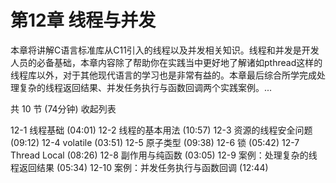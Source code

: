 # 第12章 线程与并发
本章将讲解C语言标准库从C11引入的线程以及并发相关知识。线程和并发是开发人员的必备基础，本章内容除了帮助你在实践当中更好地了解诸如pthread这样的线程库以外，对于其他现代语言的学习也是非常有益的。本章最后综合所学完成处理复杂的线程返回结果、并发任务执行与函数回调两个实践案例。...

共 10 节 (74分钟) 收起列表

 12-1 线程基础 (04:01)
 12-2 线程的基本用法 (10:57)
 12-3 资源的线程安全问题 (09:12)
 12-4 volatile (03:51)
 12-5 原子类型 (09:38)
 12-6 锁 (05:42)
 12-7 Thread Local (08:26)
 12-8 副作用与纯函数 (03:05)
 12-9 案例：处理复杂的线程返回结果 (05:34)
 12-10 案例：并发任务执行与函数回调 (12:44)
